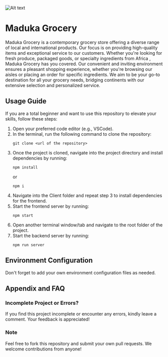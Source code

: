 
![Alt text](https://imgur.com/a/UIS5O4A)


# Maduka Grocery


Maduka Grocery is a contemporary grocery store offering a diverse range of local and international products. Our focus is on providing high-quality items and exceptional service to our customers. Whether you're looking for fresh produce, packaged goods, or specialty ingredients from Africa , Maduka Grocery has you covered. Our convenient and inviting environment ensures a pleasant shopping experience, whether you're browsing our aisles or placing an order for specific ingredients. We aim to be your go-to destination for all your grocery needs, bridging continents with our extensive selection and personalized service.

## Usage Guide

If you are a total beginner and want to use this repository to elevate your skills, follow these steps:

1. Open your preferred code editor (e.g., VSCode).
2. In the terminal, run the following command to clone the repository:
   ```
   git clone <url of the repository>
   ```
3. Once the project is cloned, navigate into the project directory and install dependencies by running:
   ```
   npm install
   ```
   or
   ```
   npm i
   ```
4. Navigate into the Client folder and repeat step 3 to install dependencies for the frontend.
5. Start the frontend server by running:
   ```
   npm start
   ```
6. Open another terminal window/tab and navigate to the root folder of the project.
7. Start the backend server by running:
   ```
   npm run server
   ```

## Environment Configuration

Don't forget to add your own environment configuration files as needed.

## Appendix and FAQ

### Incomplete Project or Errors?

If you find this project incomplete or encounter any errors, kindly leave a comment. Your feedback is appreciated!

### Note

Feel free to fork this repository and submit your own pull requests. We welcome contributions from anyone!


